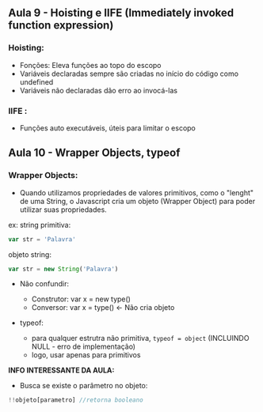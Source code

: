 ## Aula 9 - Hoisting e IIFE (Immediately invoked function expression) 
### Hoisting: 
- Fonções: Eleva funções ao topo do escopo 
- Variáveis declaradas sempre são criadas no início do código como undefined
- Variáveis não declaradas dão erro ao invocá-las
### IIFE :
- Funções auto executáveis, úteis para limitar o escopo

## Aula 10 - Wrapper Objects, typeof
### Wrapper Objects:
- Quando utilizamos propriedades de valores primitivos, como o "lenght" de uma String, o Javascript 
cria um objeto (Wrapper Object) para poder utilizar suas propriedades.

ex: string primitiva: 
```javascript
var str = 'Palavra'
```
objeto string:    
```javascript
var str = new String('Palavra')
```
- Não confundir:
    - Construtor: var x = new type() 
    - Conversor:  var x = type()  <- Não cria objeto

- typeof:
  - para qualquer estrutra não primitiva, `typeof = object` (INCLUINDO NULL - erro de implementação)
  - logo, usar apenas para primitivos 

 **INFO INTERESSANTE DA AULA:**
  - Busca se existe o parâmetro no objeto: 
  ```javascript
  !!objeto[parametro] //retorna booleano
  ```
